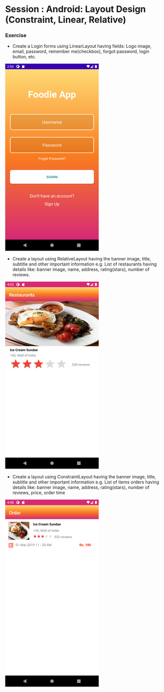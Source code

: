 # Session : Android: Layout Design (Constraint, Linear, Relative)

### Exercise

* Create a Login forms using LinearLayout having fields: Logo image, email, password, remember me(checkbox), forgot password, login button, etc.

<img src="output1.png" width="300" height="600" />

* Create a layout using RelativeLayout having the banner image, title, subtitle and other important information e.g. List of restaurants having details like: banner image, name, address, rating(stars), number of reviews.

<img src="output2.png" width="300" height="600" />

* Create a layout using ConstraintLayout having the banner image, title, subtitle and other important information e.g. List of items orders having details like: banner image, name, address, rating(stars), number of reviews, price, order time

<img src="output3.png" width="300" height="600" />
